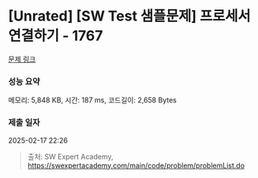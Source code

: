 # [Unrated] [SW Test 샘플문제] 프로세서 연결하기 - 1767 

[문제 링크](https://swexpertacademy.com/main/code/problem/problemDetail.do?contestProbId=AV4suNtaXFEDFAUf) 

### 성능 요약

메모리: 5,848 KB, 시간: 187 ms, 코드길이: 2,658 Bytes

### 제출 일자

2025-02-17 22:26



> 출처: SW Expert Academy, https://swexpertacademy.com/main/code/problem/problemList.do